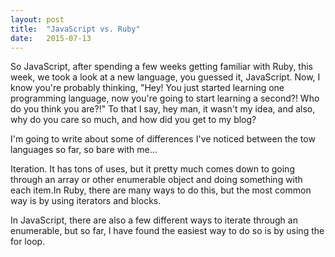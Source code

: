 ```yaml
---
layout: post
title:  "JavaScript vs. Ruby"
date:   2015-07-13
---
```


<p class="intro"><span class="dropcap">S</span>o JavaScript, after spending a few weeks getting familiar with Ruby, this week, we took a look at a new language, you guessed it, JavaScript. Now, I know you're probably thinking, "Hey! You just started learning one programming language, now you're going to start learning a second?! Who do you think you are?!" To that I say, hey man, it wasn't my idea, and also, why do you care so much, and how did you get to my blog?
</p>

I'm going to write about some of differences I've noticed between the tow languages so far, so bare with me...

Iteration. It has tons of uses, but it pretty much comes down to going through an array or other enumerable object and doing something with each item.In Ruby, there are many ways to do this, but the most common way is by using iterators and blocks.

In JavaScript, there are also a few different ways to iterate through an enumerable, but so far, I have found the easiest way to do so is by using the for loop.